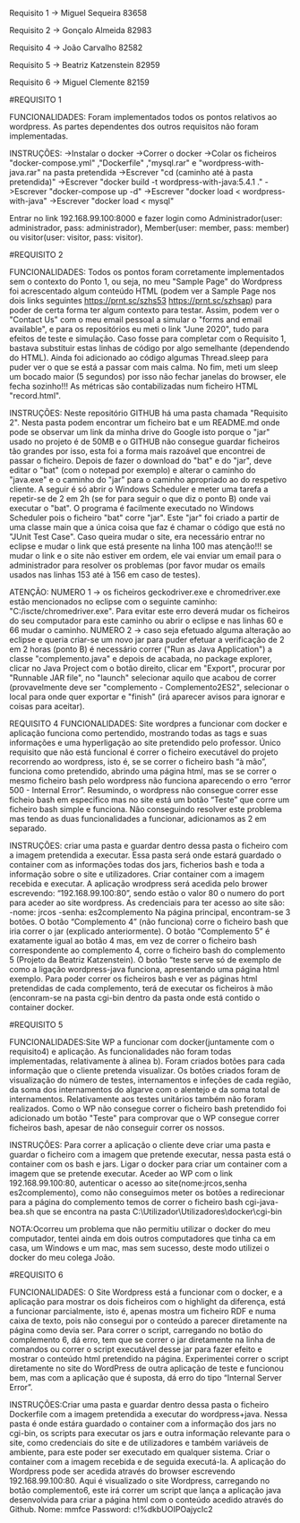Requisito 1 -> Miguel Sequeira 83658

Requisito 2 -> Gonçalo Almeida 82983

Requisito 4 -> João Carvalho 82582

Requisito 5 -> Beatriz Katzenstein 82959

Requisito 6 -> Miguel Clemente 82159


#REQUISITO 1

FUNCIONALIDADES:
Foram implementados todos os pontos relativos ao wordpress. As partes dependentes dos outros requisitos não foram implementadas.

INSTRUÇÕES:
->Instalar o docker
->Correr o docker
->Colar os ficheiros "docker-compose.yml" ,"Dockerfile" ,"mysql.rar" e "wordpress-with-java.rar" na pasta pretendida
->Escrever "cd (caminho até à pasta pretendida)"
->Escrever "docker build -t wordpress-with-java:5.4.1 ."
->Escrever "docker-compose up -d"
->Escrever "docker load < wordpress-with-java"
->Escrever "docker load < mysql"


Entrar no link 192.168.99.100:8000 e fazer login como Administrador(user: administrador, pass: administrador), Member(user: member, pass: member) ou visitor(user: visitor, pass: visitor).

#REQUISITO 2

FUNCIONALIDADES: Todos os pontos foram corretamente implementados sem o contexto do Ponto 1, ou seja, no meu "Sample Page" do Wordpress foi acrescentado algum conteúdo HTML (podem ver a Sample Page nos dois links seguintes https://prnt.sc/szhs53 https://prnt.sc/szhsap) para poder de certa forma ter algum contexto para testar. Assim, podem ver o "Contact Us" com o meu email pessoal a simular o "forms and email available", e para os repositórios eu meti o link "June 2020", tudo para efeitos de teste e simulação. Caso fosse para completar com o Requisito 1, bastava substituir estas linhas de código por algo semelhante (dependendo do HTML). Ainda foi adicionado ao código algumas Thread.sleep para puder ver o que se está a passar com mais calma. No fim, meti um sleep um bocado maior (5 segundos) por isso não fechar janelas do browser, ele fecha sozinho!!! As métricas são contabilizadas num ficheiro HTML "record.html".

INSTRUÇÕES: Neste repositório GITHUB há uma pasta chamada "Requisito 2". Nesta pasta podem encontrar um ficheiro bat e um README.md onde pode se observar um link da minha drive do Google isto porque o "jar" usado no projeto é de 50MB e o GITHUB não consegue guardar ficheiros tão grandes por isso, esta foi a forma mais razoável que encontrei de passar o ficheiro. Depois de fazer o download do "bat" e do "jar", deve editar o "bat" (com o notepad por exemplo) e alterar o caminho do "java.exe" e o caminho do "jar" para o caminho apropriado ao do respetivo cliente. A seguir é só abrir o Windows Scheduler e meter uma tarefa a repetir-se de 2 em 2h (se for para seguir o que diz o ponto B) onde vai executar o "bat". O programa é facilmente executado no Windows Scheduler pois o ficheiro "bat" corre "jar". Este "jar" foi criado a partir de uma classe main que a única coisa que faz é chamar o código que está no "JUnit Test Case". Caso queira mudar o site, era necessário entrar no eclipse e mudar o link que está presente na linha 100 mas atenção!!! se mudar o link e o site não estiver em ordem, ele vai enviar um email para o administrador para resolver os problemas (por favor mudar os emails usados nas linhas 153 até à 156 em caso de testes). 

ATENÇÃO: NUMERO 1 -> os ficheiros geckodriver.exe e chromedriver.exe estão mencionados no eclipse com o seguinte caminho: "C:/iscte/chromedriver.exe". Para evitar este erro deverá mudar os ficheiros do seu computador para este caminho ou abrir o eclipse e nas linhas 60 e 66 mudar o caminho. NUMERO 2 -> caso seja efetuado alguma alteração ao eclipse e queria criar-se um novo jar para puder efetuar a verificação de 2 em 2 horas (ponto B) é necessário correr ("Run as Java Application") a classe "complemento.java" e depois de acabada, no package explorer, clicar no Java Project com o botão direito, clicar em "Export", procurar por "Runnable JAR file", no "launch" selecionar aquilo que acabou de correr (provavelmente deve ser "complemento - Complemento2ES2", selecionar o local para onde quer exportar e "finish" (irá aparecer avisos para ignorar e coisas para aceitar).



REQUISITO 4
FUNCIONALIDADES: Site wordpres a funcionar com docker e aplicação funciona como pertendido, mostrando todas as tags e suas informações e uma hyperligação ao site pretendido pelo professor. Único requisito que não está funcional é correr o ficheiro executável do projeto recorrendo ao wordpress, isto é, se se correr o ficheiro bash “à mão”, funciona como pretendido, abrindo uma página html, mas se se correr o mesmo ficheiro bash pelo wordpress não funciona aparecendo o erro “error 500 - Internal Error”. Resumindo, o wordpress não consegue correr esse ficheio bash em especifico mas no site está um botão “Teste” que corre um ficheiro bash simple e funciona. Não conseguindo resolver este problema mas tendo as duas funcionalidades a funcionar, adicionamos as 2 em separado.

INSTRUÇÕES: criar uma pasta e guardar dentro dessa pasta o ficheiro com a imagem pretendida a executar. Essa pasta será onde estará guardado o container com as informações todas dos jars, ficherios bash e toda a informação sobre o site e utilizadores. 
Criar container com a imagem recebida e executar. A aplicação wrodpress será acedida pelo brower escrevendo: “192.168.99.100:80”, sendo estão o valor 80 o numero do port para aceder ao site wordpress.
As credenciais para ter acesso ao site são:  
-nome: jrcos                                 -senha: es2complemento
Na página principal, encontram-se 3 botões. O botão “Complemento 4” (não funciona) corre o ficheiro bash que iria correr o jar (explicado anteriormente). O botão “Complemento 5” é exatamente igual ao botão 4 mas, em vez de correr o ficheiro bash correspondente ao complemento 4, corre o ficheiro bash do complemento 5 (Projeto da Beatriz Katzenstein). 
O botão “teste serve só de exemplo de como a ligação wordpress-java funciona, apresentando uma página html exemplo.
Para poder correr os ficheiros bash e ver as páginas html pretendidas de cada complemento, terá de executar os ficheiros à mão (enconram-se na pasta cgi-bin dentro da pasta onde está contido o container docker.



#REQUISITO 5

FUNCIONALIDADES:Site WP a funcionar com docker(juntamente com o requisito4) e aplicação. As funcionalidades não foram todas implementadas, relativamente à alinea b). Foram criados botões para cada informação que o cliente pretenda visualizar. Os botões criados foram de visualização do número de testes, internamentos e infeções de cada região, da soma dos internamentos do algarve com o alentejo e da soma total de internamentos. Relativamente aos testes unitários também não foram realizados. Como o WP não consegue correr o ficheiro bash pretendido foi adicionado um botão "Teste" para comprovar que o WP consegue correr ficheiros bash, apesar de não conseguir correr os nossos.

INSTRUÇÕES: Para correr a aplicação o cliente deve criar uma pasta e guardar o ficheiro com a imagem que pretende executar, nessa pasta está o container com os bash e jars. Ligar o docker para criar um container com a imagem que se pretende executar. Aceder ao WP com o link 192.168.99.100:80, autenticar o acesso ao site(nome:jrcos,senha es2complemento), como não conseguimos meter os botões a redirecionar para a página do complemento temos de correr o ficheiro bash cgi-java-bea.sh que se encontra na pasta C:\Utilizador\Utilizadores\docker\cgi-bin

NOTA:Ocorreu um problema que não permitiu utilizar o docker do meu computador, tentei ainda em dois outros computadores que tinha ca em casa, um Windows e um mac, mas sem sucesso, deste modo utilizei o docker do meu colega João.



#REQUISITO 6

FUNCIONALIDADES: O Site Wordpress está a funcionar com o docker, e a aplicação para mostrar os dois ficheiros com o highlight da diferença, está a funcionar parcialmente, isto é, apenas mostra um ficheiro RDF e numa caixa de texto, pois não consegui por o conteúdo a parecer diretamente na página como devia ser. Para correr o script, carregando no botão do complemento 6, dá erro, tem que se correr o jar diretamente na linha de comandos ou correr o script executável desse jar para fazer efeito e mostrar o conteúdo html pretendido na página. Experimentei correr o script diretamente no site do WordPress de outra aplicação de teste e funcionou bem, mas com a aplicação que é suposta, dá erro do tipo “Internal Server Error”. 


INSTRUÇÕES:Criar uma pasta e guardar dentro dessa pasta o ficheiro Dockerfile com a imagem pretendida a executar do wordpress+java. Nessa pasta é onde estára guardado o container com a informação dos jars no cgi-bin, os scripts para executar os jars e outra informação relevante para o site, como credenciais do site e de utilizadores e também variáveis de ambiente, para este poder ser executado em qualquer sistema. Criar o container com a imagem recebida e de seguida executá-la. A aplicação do Wordpress pode ser acedida através do browser escrevendo 192.168.99.100:80. Aqui é visualizado o site Wordpress, carregando no botão complemento6, este irá correr um script que lança a aplicação java desenvolvida para criar a página html com o conteúdo acedido através do Github.
Nome: mmfce
Password: c!%dkbUOIPOajycIc2







